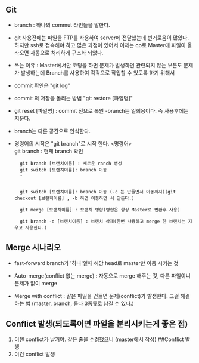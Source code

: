 ## Git

- branch : 하나의 commut 라인들을 말한다. 
- git 사용전에는 파일을 FTP를 사용하여 server에 전달했는데 번거로움이 많았다. 하지만 ssh로 접속해야 하고 많은 과정이 있어서 이제는 cp로 Master에 파일이 올라오면 자동으로 처리하게 구조화 되었다. 
- 쓰는 이유 : Master에서만 코딩을 하면 문제가 발생하면 관련되지 않는 부분도 문제가 발생하는데 Branch를 사용하여 각각으로 작업할 수 있도록 하기 위해서

- commit 확인은 "git log"
- commit 의 저장을 돌리는 방법 "git 
restore [파일명]"
- git reset [파일명] : commit 전으로 복원 
-branch는 일회용이다. 즉 사용후에는 지운다.
- branch는 다른 공간으로 인식한다.
- 명령어의 시작은 "git branch"로 시작 한다.
<명령어>  
        git branch : 현재 branch 확인

        git branch [브랜치이름] : 새로운 ranch 생성
        git switch [브랜치이름]: branch 이동     
        - 
        

        git switch [브랜치이름]: branch 이동 (-c 는 만들면서 이동까지)(git checkout [브랜치이름] , -b 하면 이동하면 서 만든다.)

        git merge [브랜치이름] : 브랜치 병합(병합은 항상 Master로 변환후 사용)

        git branch -d [브랜치이름] : 브랜치 삭제(한번 사용하고 merge 한 브랜치는 지우고 사용한다.)

## Merge 시나리오 
- fast-forward branch가 '하나'일때 해당 head로 master만 이동 시키는 것 

- Auto-merge(conflict 없는 merge) : 자동으로 merge 해주는 것, 다른 파일이니 문제가 없이 merge

- Merge with conflict : 같은 파일을 건들면 문제(conflict)가 발생한다. 그걸 해결하는 법 (master, branch, 둘다 3종류로 남길 수 있다.)

## Conflict 발생(되도록이면 파일을 분리시키는게 좋은 점)
1. 이젠 conflict가 날거야. 같은 줄을 수정했으니 (master에서 작성)
##Conflict 발생
1. 이건 conflict 발생







    
        
